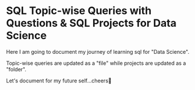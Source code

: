# SQL Topic-wise Queries with Questions & SQL Projects for Data Science

<!--Later but not last, journey starts here...just chill chill, just chill........-->
Here I am going to document my journey of learning sql for "Data Science".

Topic-wise queries are updated as a "file" while projects are updated as a "folder".

Let's document for my future self...cheers🤞

